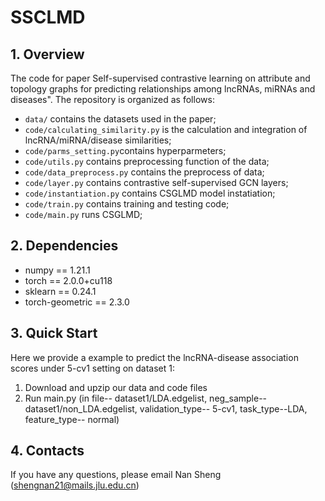 # SSCLMD

## 1. Overview
The code for paper Self-supervised contrastive learning on attribute and topology graphs for predicting relationships among lncRNAs, miRNAs and diseases". The repository is organized as follows:

+ `data/` contains the datasets used in the paper;
+ `code/calculating_similarity.py` is the calculation and integration of lncRNA/miRNA/disease similarities;
+ `code/parms_setting.py`contains hyperparmeters;
+ `code/utils.py` contains preprocessing function of the data;
+ `code/data_preprocess.py` contains the preprocess of data;
+ `code/layer.py` contains contrastive self-supervised GCN layers;
+ `code/instantiation.py` contains CSGLMD model instatiation;
+ `code/train.py` contains training and testing code;
+ `code/main.py` runs CSGLMD;

## 2. Dependencies
* numpy == 1.21.1
* torch == 2.0.0+cu118
* sklearn == 0.24.1
* torch-geometric == 2.3.0

## 3. Quick Start
Here we provide a example to predict the lncRNA-disease association scores under 5-cv1 setting on dataset 1:

1. Download and upzip our data and code files
2. Run main.py (in file-- dataset1/LDA.edgelist, neg_sample-- dataset1/non_LDA.edgelist, validation_type-- 5-cv1, task_type--LDA, feature_type-- normal)

## 4. Contacts
If you have any questions, please email Nan Sheng (shengnan21@mails.jlu.edu.cn)
